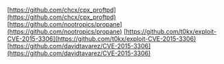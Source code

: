 [https://github.com/chcx/cpx_proftpd](https://github.com/chcx/cpx_proftpd)
[https://github.com/nootropics/propane](https://github.com/nootropics/propane)
[https://github.com/t0kx/exploit-CVE-2015-3306](https://github.com/t0kx/exploit-CVE-2015-3306)
[https://github.com/davidtavarez/CVE-2015-3306](https://github.com/davidtavarez/CVE-2015-3306)
